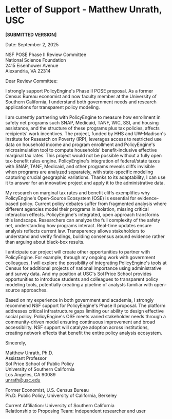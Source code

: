 # Letter of Support - Matthew Unrath, USC

**[SUBMITTED VERSION]**

Date: September 2, 2025

NSF POSE Phase II Review Committee  
National Science Foundation  
2415 Eisenhower Avenue  
Alexandria, VA 22314

Dear Review Committee:

I strongly support PolicyEngine's Phase II POSE proposal. As a former Census Bureau economist and now faculty member at the University of Southern California, I understand both government needs and research applications for transparent policy modeling.

I am currently partnering with PolicyEngine to measure how enrollment in safety net programs such SNAP, Medicaid, TANF, WIC, SSI, and housing assistance, and the structure of these programs plus tax policies, affects recipients' work incentives. The project, funded by HHS and UW-Madison's Institute for Research on Poverty (IRP), leverages access to restricted use data on household income and program enrollment and PolicyEngine's microsimulation tool to compute households' benefit-inclusive effective marginal tax rates. This project would not be possible without a fully open tax-benefit rules engine. PolicyEngine's integration of federal/state taxes with SNAP, TANF, Medicaid, and other programs reveals cliffs invisible when programs are analyzed separately, with state-specific modeling capturing crucial geographic variations. Thanks to its adaptability, I can use it to answer for an innovative project and apply it to the administrative data.

My research on marginal tax rates and benefit cliffs exemplifies why PolicyEngine's Open-Source Ecosystem (OSE) is essential for evidence-based policy. Current policy debates suffer from fragmented analysis where different agencies model their programs in isolation, missing critical interaction effects. PolicyEngine's integrated, open approach transforms this landscape. Researchers can analyze the full complexity of the safety net, understanding how programs interact. Real-time updates ensure analysis reflects current law. Transparency allows stakeholders to understand and verify findings, building consensus around evidence rather than arguing about black-box results.

I anticipate our project will create other opportunities to partner with PolicyEngine. For example, through my ongoing work with government colleagues, I will explore the possibility of integrating PolicyEngine's tools at Census for additional projects of national importance using administrative and survey data. And my position at USC's Sol Price School provides opportunities to introduce students and colleagues to transparent policy modeling tools, potentially creating a pipeline of analysts familiar with open-source approaches.

Based on my experience in both government and academia, I strongly recommend NSF support for PolicyEngine's Phase II proposal. The platform addresses critical infrastructure gaps limiting our ability to design effective social policy. PolicyEngine's OSE meets varied stakeholder needs through a community-driven model ensuring continuous improvement and broad accessibility. NSF support will catalyze adoption across institutions, creating network effects that benefit the entire policy analysis ecosystem.

Sincerely,

Matthew Unrath, Ph.D.  
Assistant Professor  
Sol Price School of Public Policy  
University of Southern California  
Los Angeles, CA 90089  
unrath@usc.edu

Former Economist, U.S. Census Bureau  
Ph.D. Public Policy, University of California, Berkeley

Current Affiliation: University of Southern California  
Relationship to Proposing Team: Independent researcher and user